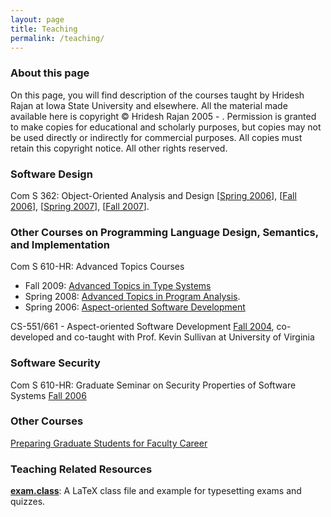 ```yaml
---
layout: page
title: Teaching
permalink: /teaching/
---
```


### About this page

<!--#config timefmt="%Y" -->
<p>
On this page, you will find description of the courses taught by Hridesh Rajan
at Iowa State University and elsewhere. All the material made available here is
copyright &#169; Hridesh Rajan 2005 - <!--#echo var="DATE_LOCAL" -->. Permission is granted to make
copies for educational and scholarly purposes, but copies may not be used
directly or indirectly for commercial purposes. All copies must retain this
copyright notice. All other rights reserved.
</p>

### Software Design

<p>
Com S 362: Object-Oriented Analysis and Design
[<a href="http://www.cs.iastate.edu/~hridesh/teaching/362/06/01/">Spring 2006</a>],
[<a href="http://www.cs.iastate.edu/~hridesh/teaching/362/06/02/">Fall 2006</a>],
[<a href="http://www.cs.iastate.edu/~hridesh/teaching/362/07/01/">Spring 2007</a>],
[<a href="http://www.cs.iastate.edu/~hridesh/teaching/362/07/02/">Fall 2007</a>].
</p>

### Other Courses on Programming Language Design, Semantics, and Implementation
<p>
Com S 610-HR: Advanced Topics Courses
<UL>
<LI>
Fall 2009: <a href="http://www.cs.iastate.edu/~hridesh/teaching/610/09/fall/">Advanced Topics in Type Systems</a>
</LI>

<LI>
Spring 2008: <a href="http://www.cs.iastate.edu/~hridesh/teaching/610/08/spring/">Advanced Topics in Program Analysis</a>.
</LI>

<LI>
Spring 2006: <a href="http://www.cs.iastate.edu/~hridesh/teaching/610/06/01/">Aspect-oriented Software Development</a>
</LI>
</UL>

<p>
CS-551/661 - Aspect-oriented Software Development <a href="http://www.cs.virginia.edu/~eos/cs651/">Fall 2004</a>,
co-developed and co-taught with Prof. Kevin Sullivan at University of Virginia
</p>

### Software Security

<p>
Com S 610-HR: Graduate Seminar on Security Properties of Software Systems
<a href="http://www.cs.iastate.edu/~hridesh/teaching/610/06/02/">Fall 2006</a>
</p>

### Other Courses
<p>
<a href="http://www.cs.iastate.edu/~hridesh/teaching/pff/05/01">Preparing Graduate Students for Faculty Career</a>
</p>

### Teaching Related Resources

<p><b><a href="http://www.cs.iastate.edu/~hridesh/teaching/resources/examClass.tar.gz">exam.class</a></b>: 
A LaTeX class file and example for typesetting exams and quizzes.</p>



